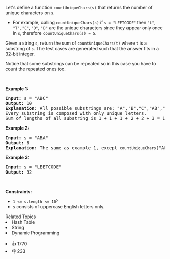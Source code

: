 <p>Let's define a function <code>countUniqueChars(s)</code> that returns the number of unique characters on <code>s</code>.</p>

<ul> 
 <li>For example, calling <code>countUniqueChars(s)</code> if <code>s = "LEETCODE"</code> then <code>"L"</code>, <code>"T"</code>, <code>"C"</code>, <code>"O"</code>, <code>"D"</code> are the unique characters since they appear only once in <code>s</code>, therefore <code>countUniqueChars(s) = 5</code>.</li> 
</ul>

<p>Given a string <code>s</code>, return the sum of <code>countUniqueChars(t)</code> where <code>t</code> is a substring of <code>s</code>. The test cases are generated such that the answer fits in a 32-bit integer.</p>

<p>Notice that some substrings can be repeated so in this case you have to count the repeated ones too.</p>

<p>&nbsp;</p> 
<p><strong class="example">Example 1:</strong></p>

<pre>
<strong>Input:</strong> s = "ABC"
<strong>Output:</strong> 10
<strong>Explanation: </strong>All possible substrings are: "A","B","C","AB","BC" and "ABC".
Every substring is composed with only unique letters.
Sum of lengths of all substring is 1 + 1 + 1 + 2 + 2 + 3 = 10
</pre>

<p><strong class="example">Example 2:</strong></p>

<pre>
<strong>Input:</strong> s = "ABA"
<strong>Output:</strong> 8
<strong>Explanation: </strong>The same as example 1, except <span><code>countUniqueChars</code></span>("ABA") = 1.
</pre>

<p><strong class="example">Example 3:</strong></p>

<pre>
<strong>Input:</strong> s = "LEETCODE"
<strong>Output:</strong> 92
</pre>

<p>&nbsp;</p> 
<p><strong>Constraints:</strong></p>

<ul> 
 <li><code>1 &lt;= s.length &lt;= 10<sup>5</sup></code></li> 
 <li><code>s</code> consists of uppercase English letters only.</li> 
</ul>

<div><div>Related Topics</div><div><li>Hash Table</li><li>String</li><li>Dynamic Programming</li></div></div><br><div><li>👍 1770</li><li>👎 233</li></div>